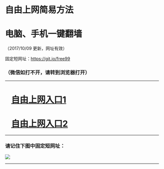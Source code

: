 ﻿# 自由上网简易方法

# 电脑、手机一键翻墙

（2017/10/09 更新，网址有效）

固定短网址：https://git.io/free99

### （微信如打不开，请转到浏览器打开）


***





# &nbsp;&nbsp; <a href="http://ft961520550.fwq-tz-1001.info/fwqtz01.html?t=100900116731 " target="_blank">自由上网入口1</a>
# &nbsp;&nbsp; <a href="http://ft19319362.fwq-tz-1002.info/fwqtz02.html?t=10090013968 " target="_blank">自由上网入口2</a>
***

### 请记住下图中固定短网址：

<img src="https://s3-us-west-2.amazonaws.com/fwq-1001/yjfq-20170905okok.png" /> 


***

